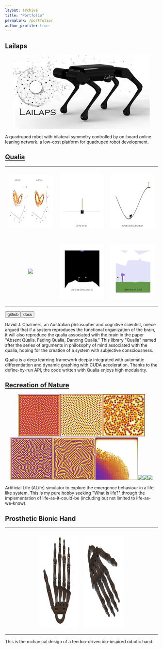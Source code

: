 ```yaml
---
layout: archive
title: "Portfolio"
permalink: /portfolio/
author_profile: true
---
```


## Lailaps
<p align="center"><img src="/images/lailaps.PNG" width="450"/></p>

A quadruped robot with bilateral symmetry controlled by on-board online leaning network. a low-cost platform for quadruped robot development.


## [Qualia](https://github.com/Kashu7100/Qualia2.0)
<table style="width:100%;border:0px;border-spacing:0px;border-collapse:collapse;margin-right:auto;margin-left:auto;">
  <tbody>
    <tr>
      <td style="padding:10px;width:30%;vertical-align:middle">
        <p align="center"><img src="/images/lorenz_compare.png" height="170"/></p>
      </td>
      <td style="padding:10px;width:30%;vertical-align:middle">
        <p align="center"><img src="/images/cartpole_dqn.gif" height="180"/></p>
      </td>
      <td style="padding:10px;width:30%;vertical-align:middle">
        <p align="center"><img src="/images/mountaincar_duelingnet.gif" height="180"/></p>
      </td>
    </tr>
    <tr>
      <td style="padding:10px;width:30%;vertical-align:middle">
        <p align="center"><img src="/images/assets/baseball.gif" height="200"/></p>
      </td>
      <td style="padding:10px;width:30%;vertical-align:middle">
        <p align="center"><img src="/images/lunar_lander_cont_td3.gif" height="180"/></p>
      </td>
      <td style="padding:10px;width:30%;vertical-align:middle">
        <p align="center"><img src="/images/bipedal_walker_td3.gif" height="180"/></p>
      </td>
    </tr>
  </tbody>
</table>

<button class="btn btn-round btn-sm btn-ghost-blue" onclick="location.href='https://github.com/Kashu7100/Qualia2.0'">github</button><button class="btn btn-round btn-sm btn-ghost-blue" onclick="location.href='https://kashu7100.github.io/Qualia2.0/index.html'">docs</button>

David J. Chalmers, an Australian philosopher and cognitive scientist, onece argued that if a system reproduces the functional organization of the brain, it will also reproduce the qualia associated with the brain in the paper "Absent Qualia, Fading Qualia, Dancing Qualia." This library "Qualia" named after the series of arguments in philosophy of mind associated with the qualia, hoping for the creation of a system with subjective consciousness.

Qualia is a deep learning framework deeply integrated with automatic differentiation and dynamic graphing with CUDA acceleration. Thanks to the define-by-run API, the code written with Qualia enjoys high modularity.

## [Recreation of Nature](https://github.com/Kashu7100/Recreation-of-Nature)
<p align="center"><img src="/images/self_replacing_spots.png" height="140"/><img src="/images/stable_spots.png" height="140"/><img src="/images/unstable_spots.png" height="140"/><img src="/images/labyrinthine_pattern.png" height="140"/><img src="/images/worm_like_pattern.png" height="140"/><img src="/images/fk_map.png" height="140"/><img src="/images/boids_swarm_formation.gif" height="185"/><img src="/images/boids_predator_prey.gif" height="185"/><img src="/images/pps.gif" height="185"/></p>

Artificial Life (ALife) simulator to explore the emergence behaviour in a life-like system. This is my pure hobby seeking "What is life?" through the implementation of life-as-it-could-be (including but not limited to life-as-we-know).

## Prosthetic Bionic Hand
<table style="width:100%;border:0px;border-spacing:0px;border-collapse:collapse;margin-right:auto;margin-left:auto;">
  <tbody>
    <tr>
      <td style="padding:10px;width:20%;vertical-align:middle">
      </td>
      <td style="padding:10px;width:30%;vertical-align:middle">
        <p align="center"><img src="/images/hand.PNG" height="300"/></p>
      </td>
      <td style="padding:10px;width:30%;vertical-align:middle">
        <p align="center"><img src="/images/hand2.PNG" height="300"/></p>
      </td>
      <td style="padding:10px;width:20%;vertical-align:middle">
      </td>
    </tr>
  </tbody>
</table>

This is the mchanical design of a tendon-driven bio-inspired robotic hand.  
